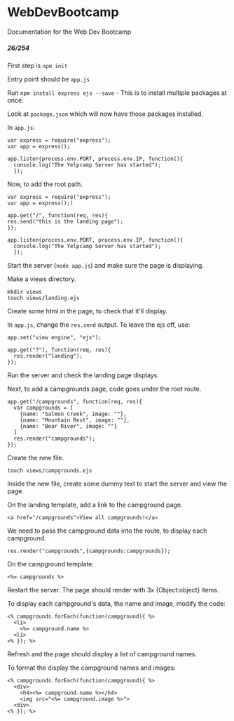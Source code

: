 # WebDevBootcamp
Documentation for the Web Dev Bootcamp

##### 26/254

First step is `npm init` 

Entry point should be `app.js`

Run `npm install express ejs --save` - This is to install multiple packages at once.

Look at `package.json` which will now have those packages installed.

In `app.js`:

    var express = require("express");
    var app = express();
    
    app.listen(process.env.PORT, process.env.IP, function(){
      console.log("The Yelpcamp Server has started");
      });
      
 Now, to add the root path. 
 
    var express = require("express");
    var app = express();)
    
    app.get("/", function(req, res){
    res.send("this is the landing page");
    });
    
    app.listen(process.env.PORT, process.env.IP, function(){
      console.log("The Yelpcamp Server has started");
      });
      
Start the server (`node app.js`) and make sure the page is displaying.      

Make a views directory.

    mkdir views
    touch views/landing.ejs
  
Create some html in the page, to check that it'll display.

In `app.js`, change the `res.send` output. To leave the ejs off, use:

    app.set("view engine", "ejs");
  
    app.get("?"), function(req, res){
      res.render("landing");
    });
 
Run the server and check the landing page displays.

Next, to add a campgrounds page, code goes under the root route.

    app.get("/campgrounds", function(req, res){
      var campgrounds = [
        {name: "Salmon Creek", image: ""},
        {name: "Mountain Rest", image: ""},
        {name: "Bear River", image: ""}
      ]
      res.render("campgrounds");
    });
    
Create the new file.

`touch views/campgrounds.ejs`

Inside the new file, create some dummy text to start the server and view the page.

On the landing template, add a link to the campground page.

    <a href="/campgrounds">View all campgrounds!</a>

We need to pass the campground data into the route, to display each campground.

    res.render("campgrounds",{campgrounds:campgrounds});
    
On the campground template:

    <%= campgrounds %>

Restart the server. The page should render with 3x {Object:object} items.

To display each campground's data, the name and image, modify the code:

    <% campgrounds.forEach(function(campground){ %>
      <li> 
        <%= campground.name %>
      <li>
    <% }); %>
    
Refresh and the page should display a list of campground names.

To format the display the campground names and images:

    <% campgrounds.forEach(function(campground){ %>
      <div> 
        <h4><%= campground.name %></h4>
        <img src="<%= campground.image %>">
      <div>
    <% }); %>
